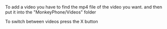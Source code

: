 To add a video you have to find the mp4 file of the video you want. and then put it into the "MonkeyPhone/Videos" folder

To switch between videos press the X button
